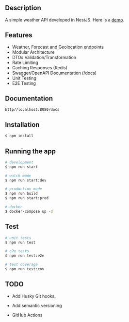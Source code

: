 ## Description

A simple weather API developed in NestJS. Here is a [demo](https://weather-backend.up.railway.app/docs).



## Features

- Weather, Forecast and Geolocation endpoints
- Modular Architecture
- DTOs Validation/Transformation
- Rate Limiting
- Caching Responses (Redis)
- Swagger/OpenAPI Documentation (/docs)
- Unit Testing
- E2E Testing

 

## Documentation

`http//localhost:8080/docs`



## Installation

```bash
$ npm install
```



## Running the app

```bash
# development
$ npm run start

# watch mode
$ npm run start:dev

# production mode
$ npm run build
$ npm run start:prod

# docker
$ docker-compose up -d
```



## Test

```bash
# unit tests
$ npm run test

# e2e tests
$ npm run test:e2e

# test coverage
$ npm run test:cov
```



## TODO

- Add Husky Git hooks_

- Add semantic versioning

- GitHub Actions
